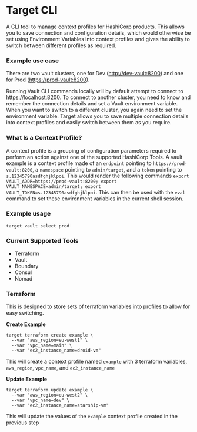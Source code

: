 # Target CLI

A CLI tool to manage context profiles for HashiCorp products.  This allows you to save connection and configuration details, which would otherwise be set using Environment Variables into context profiles and gives the ability to switch between different profiles as required.

### Example use case

There are two vault clusters, one for Dev (<http://dev-vault:8200>) and one for Prod (<https://prod-vault:8200>).

Running Vault CLI commands locally will by default attempt to connect to <https://localhost:8200>.  To connect to another cluster, you need to know and remember the connection details and set a Vault environment variable. When you want to switch to a different cluster, you again need to set the environment variable.  Target allows you to save multiple connection details into context profiles and easily switch between them as you require.

### What Is a Context Profile?

A context profile is a grouping of configuration parameters required to perform an action against one of the supported HashiCorp Tools. A vault example is a context profile made of an `endpoint` pointing to `https://prod-vault:8200`, a `namespace` pointing to `admin/target`, and a `token` pointing to `s.12345790asdfghjklpoi`. This would render the following commands `export VAULT_ADDR=https://prod-vault:8200; export VAULT_NAMESPACE=admin/target; export VAULT_TOKEN=s.12345790asdfghjklpoi`. This can then be used with the `eval` command to set these environment variables in the current shell session.
### Example usage

```shell
target vault select prod
```

### Current Supported Tools

- Terraform
- Vault
- Boundary
- Consul
- Nomad

### Terraform

This is designed to store sets of terraform variables into profiles to allow for easy switching.

**Create Example**

```shell
target terraform create example \
  --var "aws_region=eu-west1" \
  --var "vpc_name=main" \
  --var "ec2_instance_name=droid-vm"
```

This will create a context profile named `example` with 3 terraform variables, `aws_region`, `vpc_name`, and `ec2_instance_name`

**Update Example**

```shell
target terraform update example \
  --var "aws_region=eu-west2" \
  --var "vpc_name=dev" \
  --var "ec2_instance_name=starship-vm"
```

This will update the values of the `example` context profile created in the previous step
